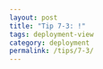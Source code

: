 ```yaml
---
layout: post
title: "Tip 7-3: !"
tags: deployment-view
category: deployment
permalink: /tips/7-3/
---
```

